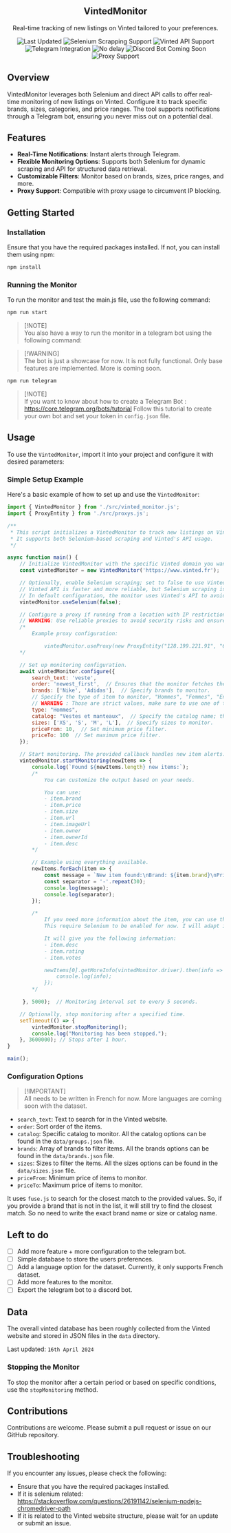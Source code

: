 <p align="center">

 <h2 align="center">VintedMonitor</h2>
 <p align="center">Real-time tracking of new listings on Vinted tailored to your preferences.</p>
</p>

<p align="center">
    <img alt="Last Updated" src="https://img.shields.io/badge/last%20update-April%2017,%202024-blue.svg" />
    <img alt="Selenium Scrapping Support" src="https://img.shields.io/badge/Selenium%20Scrapping-enabled-brightgreen.svg" />
    <img alt="Vinted API Support" src="https://img.shields.io/badge/Vinted%20API-enabled-brightgreen.svg" />
    <img alt="Telegram Integration" src="https://img.shields.io/badge/Telegram-integrated-blue.svg" />
    <img alt="No delay" src="https://img.shields.io/badge/No%20Delay-Real%20Time-blue.svg" />
    <img alt="Discord Bot Coming Soon" src="https://img.shields.io/badge/Discord%20Bot-Coming%20Soon-blue.svg" />
    <img alt="Proxy Support" src="https://img.shields.io/badge/proxy-enabled-blue.svg" />
</p>

## Overview

VintedMonitor leverages both Selenium and direct API calls to offer real-time monitoring of new listings on Vinted. Configure it to track specific brands, sizes, categories, and price ranges. The tool supports notifications through a Telegram bot, ensuring you never miss out on a potential deal.

## Features

- **Real-Time Notifications**: Instant alerts through Telegram.
- **Flexible Monitoring Options**: Supports both Selenium for dynamic scraping and API for structured data retrieval.
- **Customizable Filters**: Monitor based on brands, sizes, price ranges, and more.
- **Proxy Support**: Compatible with proxy usage to circumvent IP blocking.

## Getting Started

### Installation

Ensure that you have the required packages installed. If not, you can install them using npm:

```bash
npm install
```

### Running the Monitor

To run the monitor and test the main.js file, use the following command:

```bash
npm run start
```
> [!NOTE]\
> You also have a way to run the monitor in a telegram bot using the following command:

> [!WARNING]\
> The bot is just a showcase for now. It is not fully functional. Only base features are implemented. More is coming soon.

```bash
npm run telegram
```

> [!NOTE]\
> If you want to know about how to create a Telegram Bot : https://core.telegram.org/bots/tutorial
> Follow this tutorial to create your own bot and set your token in `config.json` file.

Usage
-----

To use the `VintedMonitor`, import it into your project and configure it with desired parameters:

### Simple Setup Example

Here's a basic example of how to set up and use the `VintedMonitor`:

```javascript
import { VintedMonitor } from './src/vinted_monitor.js';
import { ProxyEntity } from './src/proxys.js';

/**
 * This script initializes a VintedMonitor to track new listings on Vinted.
 * It supports both Selenium-based scraping and Vinted's API usage.
 */

async function main() {
    // Initialize VintedMonitor with the specific Vinted domain you want to track.
    const vintedMonitor = new VintedMonitor('https://www.vinted.fr');

    // Optionally, enable Selenium scraping; set to false to use Vinted's API.
    // Vinted API is faster and more reliable, but Selenium scraping is more robust.
    // In default configuration, the monitor uses Vinted's API to avoid Selenium setup.
    vintedMonitor.useSelenium(false);

    // Configure a proxy if running from a location with IP restrictions.
    // WARNING: Use reliable proxies to avoid security risks and ensure data integrity.
    /*
        Example proxy configuration:

            vintedMonitor.useProxy(new ProxyEntity("128.199.221.91", "61449", "http"));
    */

    // Set up monitoring configuration.
    await vintedMonitor.configure({
        search_text: 'veste',
        order: 'newest_first',  // Ensures that the monitor fetches the newest items available.
        brands: ['Nike', 'Adidas'],  // Specify brands to monitor.
        // Specify the type of item to monitor, "Hommes", "Femmes", "Enfants", "Bébés", "Autres".
        // WARNING : Those are strict values, make sure to use one of the above.
        type: "Hommes", 
        catalog: "Vestes et manteaux",  // Specify the catalog name; the system will find the closest match.
        sizes: ['XS', 'S', 'M', 'L'],  // Specify sizes to monitor.
        priceFrom: 10,  // Set minimum price filter.
        priceTo: 100  // Set maximum price filter.
    });

    // Start monitoring. The provided callback handles new item alerts.
    vintedMonitor.startMonitoring(newItems => {
        console.log(`Found ${newItems.length} new items:`);
        /*
            You can customize the output based on your needs.

            You can use:
            - item.brand
            - item.price
            - item.size
            - item.url
            - item.imageUrl
            - item.owner
            - item.ownerId
            - item.desc
        */

        // Example using everything available.
        newItems.forEach(item => {
            const message = `New item found:\nBrand: ${item.brand}\nPrice: ${item.price}\nSize: ${item.size}\nURL: ${item.url}\nImage: ${item.imageUrl}\nOwner: ${item.owner}\nOwner ID: ${item.ownerId}\nDescription: ${item.desc}`;
            const separator = '-'.repeat(30);
            console.log(message);
            console.log(separator);
        });

        /*
            If you need more information about the item, you can use the getMoreInfo method.
            This require Selenium to be enabled for now. I will adapt it for API usage soon.

            It will give you the following information:
            - item.desc
            - item.rating
            - item.votes

            newItems[0].getMoreInfo(vintedMonitor.driver).then(info => {
                console.log(info);
            });
        */

     }, 5000);  // Monitoring interval set to every 5 seconds.

    // Optionally, stop monitoring after a specified time.
    setTimeout(() => {
        vintedMonitor.stopMonitoring();
        console.log("Monitoring has been stopped.");
    }, 3600000); // Stops after 1 hour.
}

main();
```

### Configuration Options

> [!IMPORTANT]\
> All needs to be written in French for now. More languages are coming soon with the dataset.

*   `search_text`: Text to search for in the Vinted website.
*   `order`: Sort order of the items.
*   `catalog`: Specific catalog to monitor.
All the catalog options can be found in the `data/groups.json` file.
*   `brands`: Array of brands to filter items.
All the brands options can be found in the `data/brands.json` file.
*   `sizes`: Sizes to filter the items.
All the sizes options can be found in the `data/sizes.json` file.
*   `priceFrom`: Minimum price of items to monitor.
*   `priceTo`: Maximum price of items to monitor.

It uses `fuse.js` to search for the closest match to the provided values. So, if you provide a brand that is not in the list, it will still try to find the closest match. So no need to write the exact brand name or size or catalog name.



## Left to do

- [ ] Add more feature + more configuration to the telegram bot.
- [ ] Simple database to store the users preferences.
- [ ] Add a language option for the dataset. Currently, it only supports French dataset.
- [ ] Add more features to the monitor.
- [ ] Export the telegram bot to a discord bot.

## Data

The overall vinted database has been roughly collected from the Vinted website and stored in JSON files in the `data` directory. 

Last updated: `16th April 2024`

### Stopping the Monitor

To stop the monitor after a certain period or based on specific conditions, use the `stopMonitoring` method.

## Contributions

Contributions are welcome. Please submit a pull request or issue on our GitHub repository.

## Troubleshooting

If you encounter any issues, please check the following:
*   Ensure that you have the required packages installed.
*   If it is selenium related: https://stackoverflow.com/questions/26191142/selenium-nodejs-chromedriver-path
*   If it is related to the Vinted website structure, please wait for an update or submit an issue.